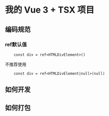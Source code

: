 # 我的 Vue 3 + TSX 项目

## 编码规范

### ref默认值
```tsx
    const div = ref<HTMLDivElement>()
```

不推荐使用
```tsx
    const div = ref<HTMLDivElement|null>(null)
```
## 如何开发


## 如何打包

